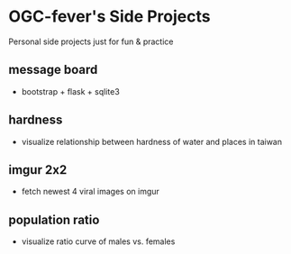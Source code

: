 # OGC-fever's Side Projects

Personal side projects just for fun & practice

## message board
- bootstrap + flask + sqlite3

## hardness
- visualize relationship between hardness of water and places in taiwan

## imgur 2x2
- fetch newest 4 viral images on imgur

## population ratio
- visualize ratio curve of males vs. females